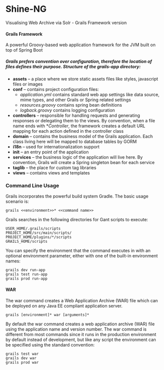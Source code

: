 # Shine-NG
Visualising Web Archive via Solr - Grails Framework version

#### Grails Framework
A powerful Groovy-based web application framework for the JVM built on top of Spring Boot

##### Grails prefers convention over configuration, therefore the location of files defines their purpose. Structure of the *grails-app* directory:

- **assets** – a place where we store static assets files like styles, javascript files or images
- **conf** – contains project configuration files:
  - *application.yml* contains standard web app settings like data source, mime types, and other Grails or Spring related settings
  - *resources.groovy* contains spring bean definitions
  - *logback.groovy* contains logging configuration
- **controllers** – responsible for handling requests and generating responses or delegating them to the views. By convention, when a file name ends with **Controller*, the framework creates a default URL mapping for each action defined in the controller class
- **domain** – contains the business model of the Grails application. Each class living here will be mapped to database tables by GORM
- **i18n** – used for internationalization support
- **init** – an entry point of the application
- **services** – the business logic of the application will live here. By convention, Grails will create a Spring singleton bean for each service
- **taglib** – the place for custom tag libraries
- **views** – contains views and templates

### Command Line Usage
Grails incorporates the powerful build system Gradle.
The basic usage scenario is:
```
grails <<environment>>* <<command name>>
```
Grails searches in the following directories for Gant scripts to execute:
```
USER_HOME/.grails/scripts
PROJECT_HOME/src/main/scripts/
PROJECT_HOME/plugins/*/scripts
GRAILS_HOME/scripts
```
You can specify the environment that the command executes in with an optional environment parameter, either with one of the built-in environment names:
```
grails dev run-app
grails test run-app
grails prod run-app
```
#### WAR
The war command creates a Web Application Archive (WAR) file which can be deployed on any Java EE compliant application server.
```
grails [environment]* war [arguments]*
```
By default the war command creates a web application archive (WAR) file using the application name and version number. The war command is different from most commands since it runs in the production environment by default instead of development, but like any script the environment can be specified using the standard convention:
```
grails test war
grails dev war
grails prod war
```
